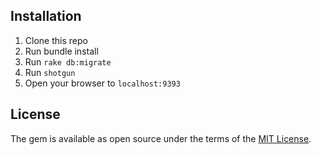 


## Installation

1. Clone this repo
2. Run bundle install
3. Run `rake db:migrate`
4. Run `shotgun`
5. Open your browser to `localhost:9393`

## License

The gem is available as open source under the terms  of the [MIT License](https://opensource.org/licenses/MIT).
